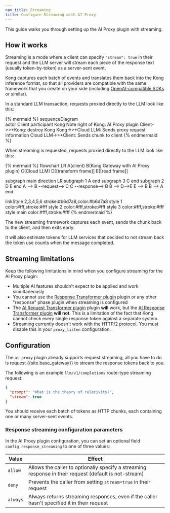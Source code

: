 ```yaml
---
nav_title: Streaming
title: Configure Streaming with AI Proxy
---
```


This guide walks you through setting up the AI Proxy plugin with streaming.

## How it works

Streaming is a mode where a client can specify `"stream": true` in their request and the LLM server will stream each piece of the response text (usually token-by-token) as a server-sent event.

Kong captures each batch of events and translates them back into the Kong inference format, so that all providers are compatible with the same framework that you create on your side (including [OpenAI-compatible SDKs](/hub/kong-inc/ai-proxy/how-to/sdk-usage/) or similar).

In a standard LLM transaction, requests proxied directly to the LLM look like this:

{% mermaid %}
sequenceDiagram    
  actor Client
  participant Kong
  Note right of Kong: AI Proxy plugin
  Client->>+Kong: 
  destroy Kong
  Kong->>+Cloud LLM: Sends proxy request information
  Cloud LLM->>+Client: Sends chunk to client
{% endmermaid %}

When streaming is requested, requests proxied directly to the LLM look like this:

{% mermaid %}
flowchart LR
  A(client)
  B(Kong Gateway with 
  AI Proxy plugin)
  C(Cloud LLM)
  D[[transform frame]]
  E[[read frame]]

subgraph main
direction LR
  subgraph 1
  A
  end
  subgraph 3
  C
  end
  subgraph 2
  D
  E
  end
  A --> B --request--> C
  C --response--> B
  B --> D-->E
  E --> B
  B --> A
end

  linkStyle 2,3,4,5,6 stroke:#b6d7a8,color:#b6d7a8
  style 1 color:#fff,stroke:#fff
  style 2 color:#fff,stroke:#fff
  style 3 color:#fff,stroke:#fff
  style main color:#fff,stroke:#fff
{% endmermaid %}

The new streaming framework captures each event, sends the chunk back to the client, and then exits early. 

It will also estimate tokens for LLM services that decided to not stream back the token use counts when the message completed.

## Streaming limitations

Keep the following limitations in mind when you configure streaming for the AI Proxy plugin: 

* Multiple AI features shouldn’t expect to be applied and work simultaneously
* You cannot use the [Response Transformer plugin](/hub/kong-inc/response-transformer/) plugin or any other "response" phase plugin when streaming is configured
* The [AI Request Transformer plugin](/hub/kong-inc/ai-request-transformer/) plugin **will** work, but the [AI Response Transformer plugin](/hub/kong-inc/ai-response-transformer/) **will not**. This is a limitation of the fact that Kong cannot check every single response token against a separate system.
* Streaming currently doesn't work with the HTTP/2 protocol. You must disable this in your `proxy_listen` configuration.

## Configuration

The `ai-proxy` plugin already supports request streaming, all you have to do is request {{site.base_gateway}} to stream the response tokens back to you.

The following is an example `llm/v1/completions` route-type streaming request:

```json
{
  "prompt": "What is the theory of relativity?",
  "stream": true
}
```

You should receive each batch of tokens as HTTP chunks, each containing one or many server-sent events.

### Response streaming configuration parameters

In the AI Proxy plugin configuration, you can set an optional field `config.response_streaming` to one of three values:

| Value  | Effect                                                                                    |
|--------|------------------------------------------------------------------------------------------------------|
| `allow`  | Allows the caller to optionally specify a streaming response in their request (default is not-stream) |
| `deny`   | Prevents the caller from setting `stream=true` in their request                                           |
| `always` | Always returns streaming responses, even if the caller hasn't specified it in their request       |
